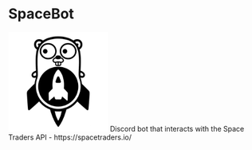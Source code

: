 # SpaceBot
<img src="golangspace.png" width="200" height="200"/>
Discord bot that interacts with the Space Traders API - https://spacetraders.io/
